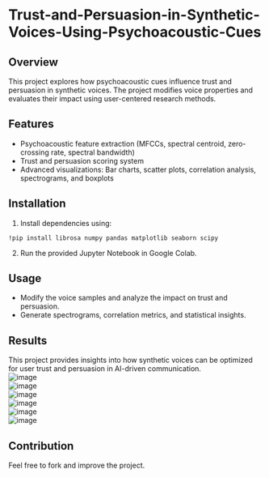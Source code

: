 # Trust-and-Persuasion-in-Synthetic-Voices-Using-Psychoacoustic-Cues  
## Overview  
This project explores how psychoacoustic cues influence trust and persuasion in synthetic voices. The project modifies voice properties and evaluates their impact using user-centered research methods.  

## Features  
- Psychoacoustic feature extraction (MFCCs, spectral centroid, zero-crossing rate, spectral bandwidth)  
- Trust and persuasion scoring system  
- Advanced visualizations: Bar charts, scatter plots, correlation analysis, spectrograms, and boxplots  

## Installation  
1. Install dependencies using:  
```
!pip install librosa numpy pandas matplotlib seaborn scipy  
``` 
2. Run the provided Jupyter Notebook in Google Colab.  

## Usage  
- Modify the voice samples and analyze the impact on trust and persuasion.  
- Generate spectrograms, correlation metrics, and statistical insights.  

## Results  
This project provides insights into how synthetic voices can be optimized for user trust and persuasion in AI-driven communication.  
![image](https://github.com/user-attachments/assets/4c60ebe8-ee6b-488b-ade8-5ba25ab15cd9)  
![image](https://github.com/user-attachments/assets/0959b4b8-6790-4d33-bd49-a996d8bd59b5)  
![image](https://github.com/user-attachments/assets/fd2be7f9-0b24-4eed-9749-85332b4c1541)    
![image](https://github.com/user-attachments/assets/7f3e66b0-f635-4468-89cb-1edd57d89bc8)  
![image](https://github.com/user-attachments/assets/7226c04e-e30b-4ffd-bb74-744667fdde9c)  
![image](https://github.com/user-attachments/assets/6605738c-174b-44df-a957-a320861b856a)  


## Contribution
Feel free to fork and improve the project.  
